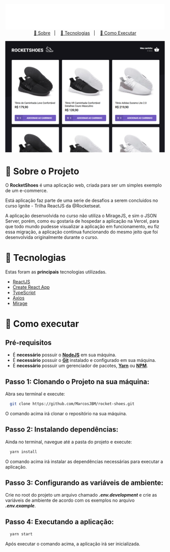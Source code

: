 <div align='center'>
  <img src='.github/logo.svg' alt='Logo do projeto'/>
</div>

<div align='center'>
  <a href='#about'>📖 Sobre</a>&nbsp;&nbsp;&nbsp;|&nbsp;&nbsp;&nbsp;
  <a href='#technologies'>🔩 Tecnologias</a>&nbsp;&nbsp;&nbsp;|&nbsp;&nbsp;&nbsp;
  <a href='#running-the-project'>🤔 Como Executar</a>
</div>

</br>

<div align="center">
  <img src=".github/rocket-shoes-home.png" alt="Capa do projeto Feedback Widget" width="780px" />
</div>

<a id='about'></a>

# 📖 Sobre o Projeto

O **RocketShoes** é uma aplicação web, criada para ser um simples exemplo de um e-commerce.

Está aplicação faz parte de uma serie de desafios a serem concluidos no curso Ignite - Trilha ReactJS da @Rocketseat.

A aplicação desenvolvida no curso não utiliza o MirageJS, e sim o JSON Server, porém, como eu gostaria de hospedar a aplicação na Vercel, para que todo mundo pudesse visualizar a aplicação em funcionamento, eu fiz essa migração, a aplicação continua funcionando do mesmo jeito que foi desenvolvida originalmente durante o curso.

<a id='technologies'></a>

# 🔩 Tecnologias

Estas foram as **principais** tecnologias utilizadas.

- [ReactJS](https://pt-br.reactjs.org/)
- [Create React App](https://create-react-app.dev/)
- [TypeScript](https://www.typescriptlang.org/)
- [Axios](https://axios-http.com/)
- [Mirage](https://miragejs.com/)

<a id='running-the-project'></a>

# 🤔 Como executar

## **Pré-requisitos**

- É **necessário** possuir o **[NodeJS](https://nodejs.org/en/)** em sua máquina.
- É **necessário** possuir o **[Git](https://git-scm.com/)** instalado e configurado em sua máquina.
- É **necessário** possuir um gerenciador de pacotes, **[Yarn](https://yarnpkg.com/)** ou **[NPM](https://www.npmjs.com/)**.

## Passo 1: Clonando o Projeto na sua máquina:

Abra seu terminal e execute:

```sh
  git clone https://github.com/MarcosJBM/rocket-shoes.git
```

O comando acima irá clonar o repositório na sua máquina.

## Passo 2: Instalando dependências:

Ainda no terminal, navegue até a pasta do projeto e execute:

```sh
  yarn install
```

O comando acima irá instalar as dependências necessárias para executar a aplicação.

## Passo 3: Configurando as variáveis de ambiente:

Crie no root do projeto um arquivo chamado **_.env.development_** e crie as variáveis de ambiente de acordo com os exemplos no arquivo **_.env.example_**.

## Passo 4: Executando a aplicação:

```sh
  yarn start
```

Após executar o comando acima, a aplicação irá ser inicializada.
